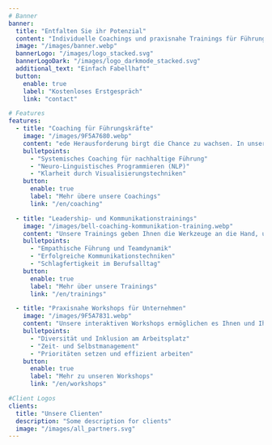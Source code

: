 ```yaml
---
# Banner
banner:
  title: "Entfalten Sie ihr Potenzial"
  content: "Individuelle Coachings und praxisnahe Trainings für Führungskräfte und Teams – mit Methoden, die wirklich wirken."
  image: "/images/banner.webp"
  bannerLogo: "/images/logo_stacked.svg"
  bannerLogoDark: "/images/logo_darkmode_stacked.svg"
  additional_text: "Einfach Fabellhaft"
  button:
    enable: true
    label: "Kostenloses Erstgespräch"
    link: "contact"

# Features
features:
  - title: "Coaching für Führungskräfte"
    image: "/images/9F5A7680.webp"
    content: "ede Herausforderung birgt die Chance zu wachsen. In unseren individuellen Coaching-Sessions entwickeln Sie mit bewährten psychologischen Methoden und praxisnahen Ansätzen nachhaltige Lösungen für Ihren Führungsalltag."
    bulletpoints:
      - "Systemisches Coaching für nachhaltige Führung"
      - "Neuro-Linguistisches Programmieren (NLP)"
      - "Klarheit durch Visualisierungstechniken"
    button:
      enable: true
      label: "Mehr übere unsere Coachings"
      link: "/en/coaching"

  - title: "Leadership- und Kommunikationstrainings"
    image: "/images/bell-coaching-kommunikation-training.webp"
    content: "Unsere Trainings geben Ihnen die Werkzeuge an die Hand, um souverän zu führen, klar zu kommunizieren und in schwierigen Situationen schlagfertig zu reagieren. Lernen Sie in einer inspirierenden Umgebung, die zum Mitmachen und Ausprobieren einlädt."
    bulletpoints:
      - "Empathische Führung und Teamdynamik"
      - "Erfolgreiche Kommunikationstechniken"
      - "Schlagfertigkeit im Berufsalltag"
    button:
      enable: true
      label: "Mehr über unsere Trainings"
      link: "/en/trainings"

  - title: "Praxisnahe Workshops für Unternehmen"
    image: "/images/9F5A7831.webp"
    content: "Unsere interaktiven Workshops ermöglichen es Ihnen und Ihrem Team, neue Perspektiven zu gewinnen und Ihre Zusammenarbeit auf ein neues Level zu heben. Mit einer Kombination aus Fachwissen, Empathie und direkter Anwendung gestalten wir Lernräume, die nachhaltig wirken."
    bulletpoints:
      - "Diversität und Inklusion am Arbeitsplatz"
      - "Zeit- und Selbstmanagement"
      - "Prioritäten setzen und effizient arbeiten"
    button:
      enable: true
      label: "Mehr zu unseren Workshops"
      link: "/en/workshops"

#Client Logos
clients:
  title: "Unsere Clienten"
  description: "Some description for clients"
  image: "/images/all_partners.svg"
---
```


